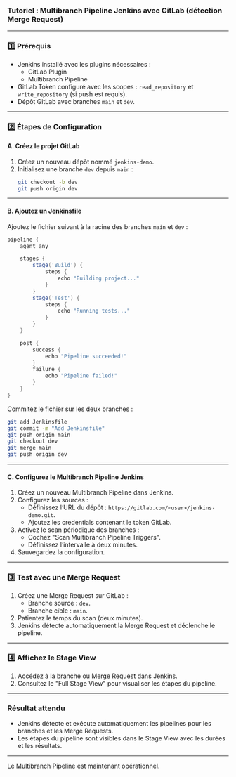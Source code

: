 ### Tutoriel : Multibranch Pipeline Jenkins avec GitLab (détection Merge Request)

---

### 1️⃣ Prérequis
- Jenkins installé avec les plugins nécessaires :
  - GitLab Plugin
  - Multibranch Pipeline
- GitLab Token configuré avec les scopes : `read_repository` et `write_repository` (si push est requis).
- Dépôt GitLab avec branches `main` et `dev`.

---

### 2️⃣ Étapes de Configuration

#### A. Créez le projet GitLab
1. Créez un nouveau dépôt nommé `jenkins-demo`.
2. Initialisez une branche `dev` depuis `main` :
   ```bash
   git checkout -b dev
   git push origin dev
   ```

---

#### B. Ajoutez un Jenkinsfile
Ajoutez le fichier suivant à la racine des branches `main` et `dev` :

```groovy
pipeline {
    agent any

    stages {
        stage('Build') {
            steps {
                echo "Building project..."
            }
        }
        stage('Test') {
            steps {
                echo "Running tests..."
            }
        }
    }

    post {
        success {
            echo "Pipeline succeeded!"
        }
        failure {
            echo "Pipeline failed!"
        }
    }
}
```

Commitez le fichier sur les deux branches :
```bash
git add Jenkinsfile
git commit -m "Add Jenkinsfile"
git push origin main
git checkout dev
git merge main
git push origin dev
```

---

#### C. Configurez le Multibranch Pipeline Jenkins
1. Créez un nouveau Multibranch Pipeline dans Jenkins.
2. Configurez les sources :
   - Définissez l’URL du dépôt : `https://gitlab.com/<user>/jenkins-demo.git`.
   - Ajoutez les credentials contenant le token GitLab.
3. Activez le scan périodique des branches :
   - Cochez "Scan Multibranch Pipeline Triggers".
   - Définissez l’intervalle à deux minutes.
4. Sauvegardez la configuration.

---

### 3️⃣ Test avec une Merge Request
1. Créez une Merge Request sur GitLab :
   - Branche source : `dev`.
   - Branche cible : `main`.
2. Patientez le temps du scan (deux minutes).
3. Jenkins détecte automatiquement la Merge Request et déclenche le pipeline.

---

### 4️⃣ Affichez le Stage View
1. Accédez à la branche ou Merge Request dans Jenkins.
2. Consultez le "Full Stage View" pour visualiser les étapes du pipeline.

---

### Résultat attendu
- Jenkins détecte et exécute automatiquement les pipelines pour les branches et les Merge Requests.
- Les étapes du pipeline sont visibles dans le Stage View avec les durées et les résultats. 

--- 

Le Multibranch Pipeline est maintenant opérationnel.
